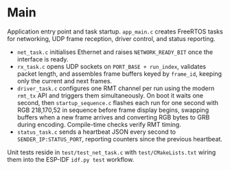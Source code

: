 # Main

Application entry point and task startup. `app_main.c` creates FreeRTOS tasks for networking, UDP frame reception, driver control, and status reporting.

- `net_task.c` initialises Ethernet and raises `NETWORK_READY_BIT` once the interface is ready.
- `rx_task.c` opens UDP sockets on `PORT_BASE + run_index`, validates packet length, and assembles frame buffers keyed by `frame_id`, keeping only the current and next frames.
- `driver_task.c` configures one RMT channel per run using the modern `rmt_tx` API and triggers them simultaneously. On boot it waits one second, then `startup_sequence.c` flashes each run for one second with RGB 218,170,52 in sequence before frame display begins, swapping buffers when a new frame arrives and converting RGB bytes to GRB during encoding. Compile-time checks verify RMT timing.
- `status_task.c` sends a heartbeat JSON every second to `SENDER_IP:STATUS_PORT`, reporting counters since the previous heartbeat.

Unit tests reside in `test/test_net_task.c` with `test/CMakeLists.txt` wiring them into the ESP-IDF `idf.py test` workflow.
